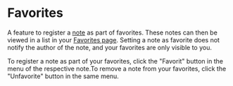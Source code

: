 # Favorites
A feature to register a [note](./node) as part of favorites. These notes can then be viewed in a list in your [Favorites page](./my/favorites). Setting a note as favorite does not notify the author of the note, and your favorites are only visible to you.

To register a note as part of your favorites, click the "Favorit" button in the menu of the respective note.To remove a note from your favorites, click the "Unfavorite" button in the same menu.
